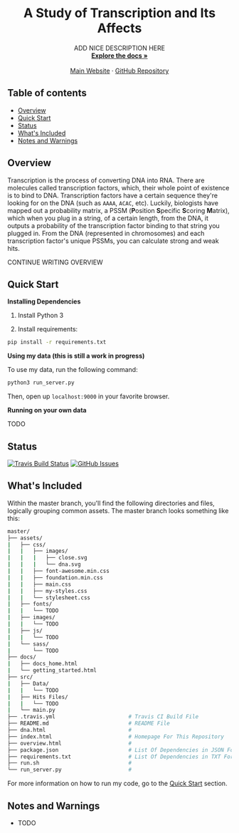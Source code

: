 <p align="center">
<!--   <a href="">
    <img src="research_project_logo.svg" alt="" width=72 height=72>
  </a> -->

  <h1 align="center">A Study of Transcription and Its Affects</h1>

  <p align="center">
    ADD NICE DESCRIPTION HERE
    <br>
    <a href="https://johnletey.github.io/A-Study-of-Transcription-and-Its-Affects/docs/docs_home.html"><strong>Explore the docs »</strong></a>
    <br>
    <br>
    <a href="https://johnletey.github.io/A-Study-of-Transcription-and-Its-Affects">Main Website</a>
    ·
    <a href="https://github.com/JohnLetey/A-Study-of-Transcription-and-Its-Affects">GitHub Repository</a>
  </p>
</p>

## Table of contents

- [Overview](#overview)
- [Quick Start](#quick-start)
- [Status](#status)
- [What's Included](#whats-included)
- [Notes and Warnings](#notes-and-warnings)

## Overview

Transcription is the process of converting DNA into RNA. There are molecules called transcription factors, which, their whole point of existence is to bind to DNA. Transcription factors have a certain sequence they're looking for on the DNA (such as `AAAA`, `ACAC`, etc). Luckily, biologists have mapped out a probability matrix, a PSSM (**P**osition **S**pecific **S**coring **M**atrix), which when you plug in a string, of a certain length, from the DNA, it outputs a probability of the transcription factor binding to that string you plugged in. From the DNA (represented in chromosomes) and each transcription factor's unique PSSMs, you can calculate strong and weak hits. 

CONTINUE WRITING OVERVIEW

## Quick Start

**Installing Dependencies**

1. Install Python 3

2. Install requirements:

```sh
pip install -r requirements.txt
```
   
**Using my data (this is still a work in progress)**

To use my data, run the following command:
    
```sh
python3 run_server.py
```
    
Then, open up `localhost:9000` in your favorite browser.

**Running on your own data**

TODO

## Status

[![Travis Build Status][travis-image]][travis-url]
[![GitHub Issues][issues-image]][issues-url]

## What's Included

Within the master branch, you'll find the following directories and files, logically grouping common assets. The master branch looks something like this:

```sh
master/
├── assets/
|   ├── css/
|   |   ├── images/
|   |   |   ├── close.svg
|   |   |   └── dna.svg
|   |   ├── font-awesome.min.css
|   |   ├── foundation.min.css
|   |   ├── main.css
|   |   ├── my-styles.css
|   |   └── stylesheet.css
|   ├── fonts/
|   |   └── TODO
|   ├── images/
|   |   └── TODO
|   ├── js/
|   |   └── TODO
|   └── sass/
|       └── TODO
├── docs/
|   ├── docs_home.html
|   └── getting_started.html
├── src/
|   ├── Data/
|   |   └── TODO
|   ├── Hits Files/
|   |   └── TODO
|   └── main.py
├── .travis.yml                       # Travis CI Build File
├── README.md                         # README File
├── dna.html                          #
├── index.html                        # Homepage For This Repository
├── overview.html                     # 
├── package.json                      # List Of Dependencies in JSON Form
├── requirements.txt                  # List Of Dependencies in TXT Form
├── run.sh                            # 
└── run_server.py                     #
```

For more information on how to run my code, go to the [Quick Start](#quick-start) section.

## Notes and Warnings

* TODO

<!-- Badges -->

[travis-url]: https://travis-ci.org/JohnLetey/A-Study-of-Transcription-and-Its-Affects
[travis-image]: https://img.shields.io/travis/JohnLetey/A-Study-of-Transcription-and-Its-Affects/master.svg?style=flat-square

[issues-url]: https://github.com/JohnLetey/A-Study-of-Transcription-and-Its-Affects/issues
[issues-image]: https://img.shields.io/github/issues/JohnLetey/A-Study-of-Transcription-and-Its-Affects.svg?style=flat-square
